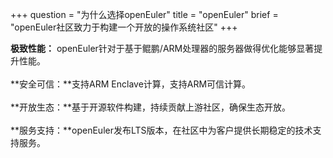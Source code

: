 +++
question = "为什么选择openEuler"
title = "openEuler"
brief = "openEuler社区致力于构建一个开放的操作系统社区"
+++

**极致性能：** openEuler针对于基于鲲鹏/ARM处理器的服务器做得优化能够显著提升性能。<br>     
**安全可信：**支持ARM Enclave计算，支持ARM可信计算。<br>      
**开放生态：**基于开源软件构建，持续贡献上游社区，确保生态开放。<br>      
**服务支持：**openEuler发布LTS版本，在社区中为客户提供长期稳定的技术支持服务。
